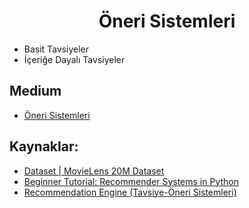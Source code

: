 <h1 align="center"> Öneri Sistemleri </h1>

* Basit Tavsiyeler
* İçeriğe Dayalı Tavsiyeler

## Medium

* [Öneri Sistemleri](https://medium.com/kaveai/%C3%B6neri-sistemleri-recommendation-systems-9c4d981d1750)

## Kaynaklar:

* [Dataset | MovieLens 20M Dataset](https://www.kaggle.com/grouplens/movielens-20m-dataset#tag.csv)
* [Beginner Tutorial: Recommender Systems in Python](https://www.datacamp.com/community/tutorials/recommender-systems-python?utm_source=adwords_ppc&utm_campaignid=1455363063&utm_adgroupid=65083631748&utm_device=c&utm_keyword=&utm_matchtype=b&utm_network=g&utm_adpostion=&utm_creative=278443377086&utm_targetid=aud-299261629614:dsa-473406569915&utm_loc_interest_ms=&utm_loc_physical_ms=1012782&gclid=Cj0KCQjw17n1BRDEARIsAFDHFex9CKkiZK5mdim1dbRkj0aam6BaqKbvi1KcIQ3QjEvymmuf4JVPQ04aAnpXEALw_wcB)
* [Recommendation Engine (Tavsiye-Öneri Sistemleri)](https://www.datasciencearth.com/recommendation-engine-tavsiye-oneri-sistemleri)
